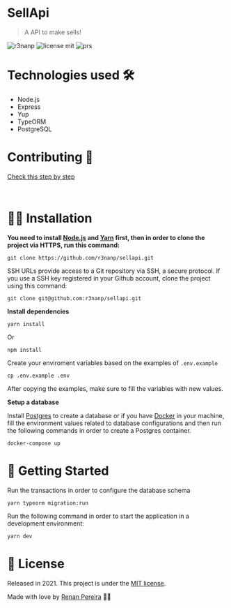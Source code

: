 # SellApi
> A API to make sells!


<div align="left">

![r3nanp](https://img.shields.io/badge/r3nanp-sellapi?style=for-the-badge&logo=node.js&color=24B36B)
![license mit](https://img.shields.io/github/license/r3nanp/screen-recorder?color=blue&label=LICENSE&logo=github&style=for-the-badge)
![prs](https://img.shields.io/static/v1?label=PRs&message=welcome&style=for-the-badge&color=24B36B&labelColor=000000)

</div>

# Technologies used 🛠

- Node.js
- Express
- Yup
- TypeORM
- PostgreSQL

# Contributing 🎉

[Check this step by step](CONTRIBUTING.md)

<br />

# 👷‍♂️ Installation

**You need to install [Node.js](https://nodejs.org/en/download/) and [Yarn](https://yarnpkg.com/) first, then in order to clone the project via HTTPS, run this command:**

```
git clone https://github.com/r3nanp/sellapi.git
```

SSH URLs provide access to a Git repository via SSH, a secure protocol. If you use a SSH key registered in your Github account, clone the project using this command:

```
git clone git@github.com:r3nanp/sellapi.git
```

**Install dependencies**

```
yarn install
```

Or

```
npm install
```

Create your enviroment variables based on the examples of ```.env.example```

```
cp .env.example .env
```

After copying the examples, make sure to fill the variables with new values.

**Setup a database**

Install [Postgres](https://www.postgresql.org/) to create a database or if you have [Docker](https://www.docker.com/) in your machine, fill the environment values related to database configurations and then run the following commands in order to create a Postgres container.

```docker-compose up```

# 🏃 Getting Started

Run the transactions in order to configure the database schema

```yarn typeorm migration:run```

Run the following command in order to start the application in a development environment:

```yarn dev```

# :closed_book: License

Released in 2021.
This project is under the [MIT license](LICENSE).

Made with love by [Renan Pereira](https://github.com/r3nanp) 💜🚀
